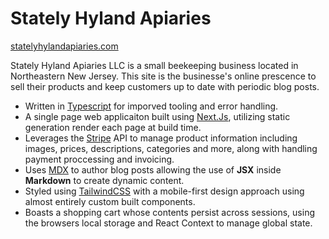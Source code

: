 # Stately Hyland Apiaries

[statelyhylandapiaries.com](https://statelyhylandapiaries.com)

Stately Hyland Apiaries LLC is a small beekeeping business located in Northeastern New Jersey. This site is the businesse's online prescence to sell their products and keep customers up to date with periodic blog posts.

- Written in [Typescript](https://www.typescriptlang.org/) for imporved tooling and error handling.
- A single page web applicaiton built using [Next.Js](https://nextjs.org/), utilizing static generation render each page at build time.
- Leverages the [Stripe](https://stripe.com/) API to manage product information including images, prices, descriptions, categories and more, along with handling payment proccessing and invoicing.
- Uses [MDX](https://mdxjs.com/) to author blog posts allowing the use of **JSX** inside **Markdown** to create dynamic content.
- Styled using [TailwindCSS](https://tailwindcss.com/) with a mobile-first design approach using almost entirely custom built components.
- Boasts a shopping cart whose contents persist across sessions, using the browsers local storage and React Context to manage global state.
